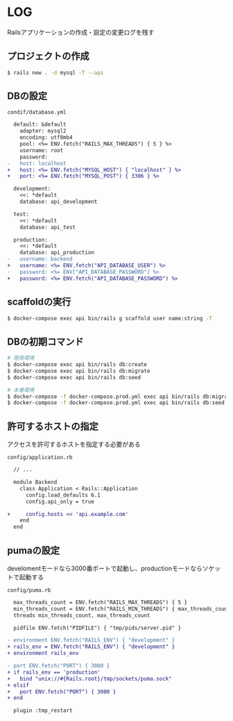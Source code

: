 # LOG
Railsアプリケーションの作成・設定の変更ログを残す

## プロジェクトの作成

```bash
$ rails new . -d mysql -T --api
```

## DBの設定

`condif/database.yml`

```diff
  default: &default
    adapter: mysql2
    encoding: utf8mb4
    pool: <%= ENV.fetch("RAILS_MAX_THREADS") { 5 } %>
    username: root
    password:
-   host: localhost
+   host: <%= ENV.fetch("MYSQL_HOST") { "localhost" } %>
+   port: <%= ENV.fetch("MYSQL_POST") { 3306 } %>

  development:
    <<: *default
    database: api_development

  test:
    <<: *default
    database: api_test

  production:
    <<: *default
    database: api_production
-   username: backend
+   username: <%= ENV.fetch("API_DATABASE_USER") %>
-   password: <%= ENV["API_DATABASE_PASSWORD"] %>
+   password: <%= ENV.fetch("API_DATABASE_PASSWORD") %>
```

## scaffoldの実行

```bash
$ docker-compose exec api bin/rails g scaffold user name:string -T
```


## DBの初期コマンド

```bash
# 開発環境
$ docker-compose exec api bin/rails db:create
$ docker-compose exec api bin/rails db:migrate
$ docker-compose exec api bin/rails db:seed

# 本番環境
$ docker-compose -f docker-compose.prod.yml exec api bin/rails db:migrate
$ docker-compose -f docker-compose.prod.yml exec api bin/rails db:seed
```

## 許可するホストの指定
アクセスを許可するホストを指定する必要がある

`config/application.rb`

```diff
  // ...

  module Backend
    class Application < Rails::Application
      config.load_defaults 6.1
      config.api_only = true

+     config.hosts << 'api.example.com'
    end
  end
```

## pumaの設定
develomentモードなら3000番ポートで起動し、productionモードならソケットで起動する

`config/puma.rb`

```diff
  max_threads_count = ENV.fetch("RAILS_MAX_THREADS") { 5 }
  min_threads_count = ENV.fetch("RAILS_MIN_THREADS") { max_threads_count }
  threads min_threads_count, max_threads_count

  pidfile ENV.fetch("PIDFILE") { "tmp/pids/server.pid" }

- environment ENV.fetch("RAILS_ENV") { "development" }
+ rails_env = ENV.fetch("RAILS_ENV") { "development" }
+ environment rails_env

- port ENV.fetch("PORT") { 3000 }
+ if rails_env == 'production'
+   bind "unix://#{Rails.root}/tmp/sockets/puma.sock"
+ elsif
+   port ENV.fetch("PORT") { 3000 }
+ end

  plugin :tmp_restart
```

